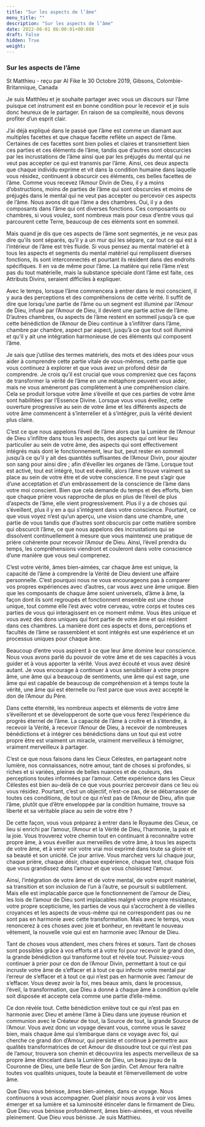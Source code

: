 ```yaml
---
title: "Sur les aspects de l’âme"
menu_title: ""
description: "Sur les aspects de l’âme"
date: 2022-06-01 06:00:01+00:888
draft: False
hidden: True
weight:
---
```

### Sur les aspects de l’âme

St Matthieu - reçu par Al Fike le 30 Octobre 2019, Gibsons, Colombie-Britannique, Canada

Je suis MatthIeu et je souhaite partager avec vous un discours sur l’âme puisque cet instrument est en bonne condition pour le recevoir et je suis donc heureux de le partager. En raison de sa complexité, nous devons profiter d’un esprit clair.

J’ai déjà expliqué dans le passé que l’âme est comme un diamant aux multiples facettes et que chaque facette reflète un aspect de l’âme. Certaines de ces facettes sont bien polies et claires et transmettent bien ces parties et ces éléments de l’âme, tandis que d’autres sont obscurcies par les incrustations de l’âme ainsi que par les préjugés du mental qui ne veut pas accepter ce qui est transmis par l’âme. Ainsi, ces deux aspects que chaque individu exprime et vit dans la condition humaine dans laquelle vous résidez, continuent à obscurcir ces éléments, ces belles facettes de l’âme. Comme vous recevez l’Amour Divin de Dieu, il y a moins d’obstructions, moins de parties de l’âme qui sont obscurcies et moins de préjugés dans le mental qui ne veut pas accepter ou percevoir ces aspects de l’âme. Nous avons dit que l’âme a des chambres. Oui, il y a des composants dans l’âme qui ont diverses fonctions. Ces composants ou chambres, si vous voulez, sont nombreux mais pour ceux d’entre vous qui parcourent cette Terre, beaucoup de ces éléments sont en sommeil.

Mais quand je dis que ces aspects de l’âme sont segmentés, je ne veux pas dire qu’ils sont séparés, qu’il y a un mur qui les sépare, car tout ce qui est à l’intérieur de l’âme est très fluide. Si vous pensez au mental matériel et à tous les aspects et segments du mental matériel qui remplissent diverses fonctions, ils sont interconnectés et pourtant ils résident dans des endroits spécifiques. Il en va de même pour l’âme. La matière qui relie l’âme n’est pas du tout matérielle, mais la substance spéciale dont l’âme est faite, ces Attributs Divins, seraient difficiles à expliquer.

Avec le temps, lorsque l’âme commencera à entrer dans le moi conscient, il y aura des perceptions et des compréhensions de cette vérité. Il suffit de dire que lorsqu’une partie de l’âme ou un segment est illuminé par l’Amour de Dieu, infusé par l’Amour de Dieu, il devient une partie active de l’âme. D’autres chambres, ou aspects de l’âme restent en sommeil jusqu’à ce que cette bénédiction de l’Amour de Dieu continue à s’infiltrer dans l’âme, chambre par chambre, aspect par aspect, jusqu’à ce que tout soit illuminé et qu’il y ait une intégration harmonieuse de ces éléments qui composent l’âme.

Je sais que j’utilise des termes matériels, des mots et des idées pour vous aider à comprendre cette partie vitale de vous-mêmes, cette partie que vous continuez à explorer et que vous avez un profond désir de comprendre. Je crois qu’il est crucial que vous compreniez que ces façons de transformer la vérité de l’âme en une métaphore peuvent vous aider, mais ne vous amèneront pas complètement à une compréhension claire. Cela se produit lorsque votre âme s’éveille et que ces parties de votre âme sont habilitées par l’Essence Divine. Lorsque vous vous éveillez, cette ouverture progressive au sein de votre âme et les différents aspects de votre âme commencent à s’interrelier et à s’intégrer, puis la vérité devient plus claire.

C’est ce que nous appelons l’éveil de l’âme alors que la Lumière de l’Amour de Dieu s’infiltre dans tous les aspects, des aspects qui ont leur lieu particulier au sein de votre âme, des aspects qui sont effectivement intégrés mais dont le fonctionnement, leur but, peut rester en sommeil jusqu’à ce qu’il y ait des quantités suffisantes de l’Amour Divin, pour ajouter son sang pour ainsi dire ; afin d’éveiller les organes de l’âme. Lorsque tout est activé, tout est intégré, tout est éveillé, alors l’âme trouve vraiment sa place au sein de votre être et de votre conscience. Il ne peut s’agir que d’une acceptation et d’un embrassement de la conscience de l’âme dans votre moi conscient. Bien que cela demande du temps et des efforts, bien que chaque prière vous rapproche de plus en plus de l’éveil de plus d’aspects de l’âme, elle vient progressivement. Plus il y a de choses qui s’éveillent, plus il y en a qui s’intègrent dans votre conscience. Pourtant, ce que vous voyez n’est qu’un aperçu, une vision dans une chambre, une partie de vous tandis que d’autres sont obscurcis par cette matière sombre qui obscurcit l’âme, ce que nous appelons des incrustations qui se dissolvent continuellement à mesure que vous maintenez une pratique de prière cohérente pour recevoir l’Amour de Dieu. Ainsi, l’éveil prendra du temps, les compréhensions viendront et couleront dans votre conscience d’une manière que vous seul comprenez.

C’est votre vérité, âmes bien-aimées, car chaque âme est unique, la capacité de l’âme à comprendre la Vérité de Dieu devient une affaire personnelle. C’est pourquoi nous ne vous encourageons pas à comparer vos propres expériences avec d’autres, car vous avez une âme unique. Bien que les composants de chaque âme soient universels, d’âme à âme, la façon dont ils sont regroupés et fonctionnent ensemble est une chose unique, tout comme elle l’est avec votre cerveau, votre corps et toutes ces parties de vous qui interagissent en ce moment même. Vous êtes unique et vous avez des dons uniques qui font partie de votre âme et qui résident dans ces chambres. La manière dont ces aspects et dons, perceptions et facultés de l’âme se rassemblent et sont intégrés est une expérience et un processus uniques pour chaque âme.

Beaucoup d’entre vous aspirent à ce que leur âme domine leur conscience. Nous vous avons parlé du pouvoir de votre âme et de ses capacités à vous guider et à vous apporter la vérité. Vous avez écouté et vous avez désiré autant. Je vous encourage à continuer à vous sensibiliser à votre propre âme, une âme qui a beaucoup de sentiments, une âme qui est sage, une âme qui est capable de beaucoup de compréhension et à temps toute la vérité, une âme qui est éternelle ou l’est parce que vous avez accepté le don de l’Amour du Père.

Dans cette éternité, les nombreux aspects et éléments de votre âme s’éveilleront et se développeront de sorte que vous ferez l’expérience du progrès éternel de l’âme. La capacité de l’âme à croître et à s’étendre, à recevoir la Vérité, à recevoir l’Amour de Dieu, à recevoir de nombreuses bénédictions et à intégrer ces bénédictions dans un tout qui est votre propre être est vraiment un miracle, vraiment merveilleux à témoigner, vraiment merveilleux à partager.

C’est ce que nous faisons dans les Cieux Célestes, en partageant notre lumière, nos connaissances, notre amour, tant de choses si profondes, si riches et si variées, pleines de belles nuances et de couleurs, des perceptions toutes informées par l’amour. Cette expérience dans les Cieux Célestes est bien au-delà de ce que vous pourriez percevoir dans ce lieu où vous résidez. Pourtant, c’est un objectif, n’est-ce pas, de se débarrasser de toutes ces conditions, de tout ce qui n’est pas de l’Amour de Dieu, afin que l’âme, plutôt que d’être enveloppée par la condition humaine, trouve sa liberté et sa véritable place au sein de votre être ?

De cette façon, vous vous préparez à entrer dans le Royaume des Cieux, ce lieu si enrichi par l’amour, l’Amour et la Vérité de Dieu, l’harmonie, la paix et la joie. Vous trouverez votre chemin tout en continuant à reconnaître votre propre âme, à vous éveiller aux merveilles de votre âme, à tous les aspects de votre âme, et à venir voir votre vrai moi exprimé dans toute sa gloire et sa beauté et son unicité. Ce jour arrive. Vous marchez vers lui chaque jour, chaque prière, chaque désir, chaque expérience, chaque test, chaque fois que vous grandissez dans l’amour et que vous choisissez l’amour.

Ainsi, l’intégration de votre âme et de votre mental, de votre esprit matériel, sa transition et son inclusion de l’un à l’autre, se poursuit si subtilement. Mais elle est implacable parce que le fonctionnement de l’amour de Dieu, les lois de l’amour de Dieu sont implacables malgré votre propre résistance, votre propre scepticisme, les parties de vous qui s’accrochent à de vieilles croyances et les aspects de vous-même qui ne correspondent pas ou ne sont pas en harmonie avec cette transformation. Mais avec le temps, vous renoncerez à ces choses avec joie et bonheur, en revêtant le nouveau vêtement, la nouvelle voie qui est en harmonie avec l’Amour de Dieu.

Tant de choses vous attendent, mes chers frères et sœurs. Tant de choses sont possibles grâce à vos efforts et à votre foi pour recevoir le grand don, la grande bénédiction qui transforme tout et révèle tout. Puissiez-vous continuer à prier pour ce don de l’Amour Divin, permettant à tout ce qui incruste votre âme de s’effacer et à tout ce qui infecte votre mental par l’erreur de s’effacer et à tout ce qui n’est pas en harmonie avec l’amour de s’effacer. Vous devez avoir la foi, mes beaux amis, dans le processus, l’éveil, la transformation, que Dieu a donné à chaque âme à condition qu’elle soit disposée et accepte cela comme une partie d’elle-même.

Ce don révèle tout. Cette bénédiction enlève tout ce qui n’est pas en harmonie avec Dieu et amène l’âme à Dieu dans une joyeuse réunion et communion avec le Créateur de tout, la Source de tout, la grande Source de l’Amour. Vous avez donc un voyage devant vous, comme vous le savez bien, mais chaque âme qui s’embarque dans ce voyage avec foi, qui cherche ce grand don d’Amour, qui persiste et continue à permettre aux qualités transformatrices de cet Amour de dissoudre tout ce qui n’est pas de l’amour, trouvera son chemin et découvrira les aspects merveilleux de sa propre âme étincelant dans la Lumière de Dieu, un beau joyau de la Couronne de Dieu, une belle fleur de Son jardin. Cet Amour fera naître toutes vos qualités uniques, toute la beauté et l’émerveillement de votre âme.

Que Dieu vous bénisse, âmes bien-aimées, dans ce voyage. Nous continuons à vous accompagner. Quel plaisir nous avons à voir vos âmes émerger et sa lumière et sa luminosité étinceler dans le firmament de Dieu. Que Dieu vous bénisse profondément, âmes bien-aimées, et vous réveille pleinement. Que Dieu vous bénisse. Je suis Matthieu.



